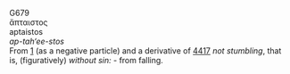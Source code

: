 <body>
  <p>G679<br>  ἄπταιστος  <br> aptaistos  <br><i>ap-tah‘ee-stos </i><br>From <a href="g0001.htm">1</a> (as a negative particle) and a derivative of <a href="g4417.htm">4417</a>  <i>not</i> <i>stumbling</i>, that is, (figuratively) <i>without</i> <i>sin:</i> - from falling.<br></p>
 </body>